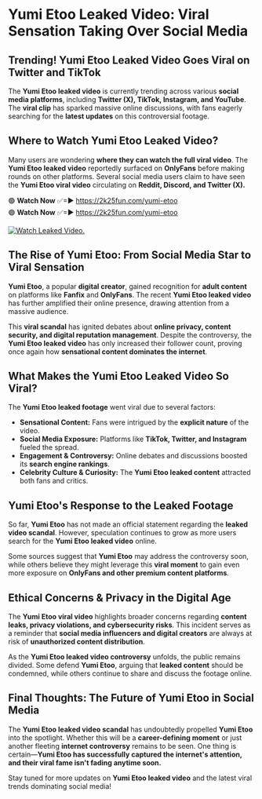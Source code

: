 # Yumi Etoo Leaked Video: Viral Sensation Taking Over Social Media

## **Trending! Yumi Etoo Leaked Video Goes Viral on Twitter and TikTok**
The **Yumi Etoo leaked video** is currently trending across various **social media platforms**, including **Twitter (X), TikTok, Instagram, and YouTube**. The **viral clip** has sparked massive online discussions, with fans eagerly searching for the **latest updates** on this controversial footage.

## **Where to Watch Yumi Etoo Leaked Video?**
Many users are wondering **where they can watch the full viral video**. The **Yumi Etoo leaked video** reportedly surfaced on **OnlyFans** before making rounds on other platforms. Several social media users claim to have seen the **Yumi Etoo viral video** circulating on **Reddit, Discord, and Twitter (X).**

🟢 **Watch Now** ✅=► https://2k25fun.com/yumi-etoo  
🟢 **Watch Now** ✅=► https://2k25fun.com/yumi-etoo  

[![Watch Leaked Video.](https://miro.medium.com/v2/resize:fit:828/format:webp/1*cilzJN44JGOrTw9NJCrNHA.gif "Watch Leaked Video")](https://2k25fun.com/yumi-etoo)

## **The Rise of Yumi Etoo: From Social Media Star to Viral Sensation**
**Yumi Etoo**, a popular **digital creator**, gained recognition for **adult content** on platforms like **Fanfix** and **OnlyFans**. The recent **Yumi Etoo leaked video** has further amplified their online presence, drawing attention from a massive audience.

This **viral scandal** has ignited debates about **online privacy, content security, and digital reputation management**. Despite the controversy, the **Yumi Etoo leaked video** has only increased their follower count, proving once again how **sensational content dominates the internet**.

## **What Makes the Yumi Etoo Leaked Video So Viral?**
The **Yumi Etoo leaked footage** went viral due to several factors:
- **Sensational Content:** Fans were intrigued by the **explicit nature** of the video.
- **Social Media Exposure:** Platforms like **TikTok, Twitter, and Instagram** fueled the spread.
- **Engagement & Controversy:** Online debates and discussions boosted its **search engine rankings**.
- **Celebrity Culture & Curiosity:** The **Yumi Etoo leaked content** attracted both fans and critics.

## **Yumi Etoo's Response to the Leaked Footage**
So far, **Yumi Etoo** has not made an official statement regarding the **leaked video scandal**. However, speculation continues to grow as more users search for the **Yumi Etoo leaked video** online.

Some sources suggest that **Yumi Etoo** may address the controversy soon, while others believe they might leverage this **viral moment** to gain even more exposure on **OnlyFans and other premium content platforms**.

## **Ethical Concerns & Privacy in the Digital Age**
The **Yumi Etoo viral video** highlights broader concerns regarding **content leaks, privacy violations, and cybersecurity risks**. This incident serves as a reminder that **social media influencers and digital creators** are always at risk of **unauthorized content distribution**.

As the **Yumi Etoo leaked video controversy** unfolds, the public remains divided. Some defend **Yumi Etoo**, arguing that **leaked content** should be condemned, while others continue to share and discuss the footage online.

## **Final Thoughts: The Future of Yumi Etoo in Social Media**
The **Yumi Etoo leaked video scandal** has undoubtedly propelled **Yumi Etoo** into the spotlight. Whether this will be a **career-defining moment** or just another fleeting **internet controversy** remains to be seen. One thing is certain—**Yumi Etoo has successfully captured the internet's attention, and their viral fame isn't fading anytime soon.**

Stay tuned for more updates on **Yumi Etoo leaked video** and the latest viral trends dominating social media!